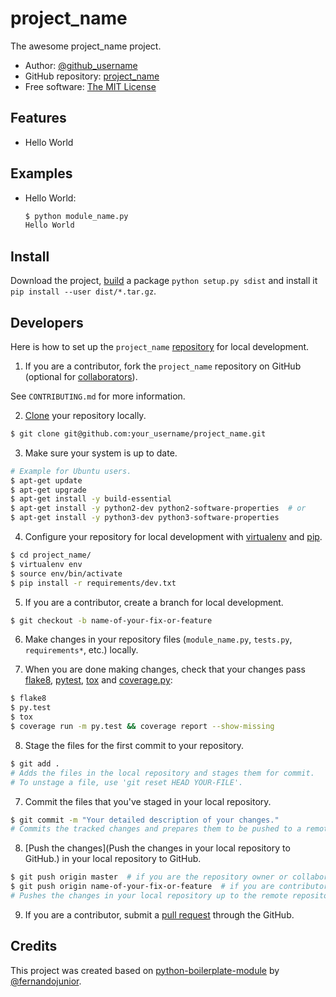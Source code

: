 # project_name

The awesome project_name project.

* Author: [@github_username](https://github.com/github_username/)
* GitHub repository: [project_name](https://github.com/github_username/project_name/)
* Free software: [The MIT License](/LICENSE)

## Features

* Hello World

## Examples

* Hello World:

  ```sh
  $ python module_name.py
  Hello World
  ```

## Install

Download the project, [build](https://pythonhosted.org/setuptools/setuptools.html) a package `python setup.py sdist` and install it `pip install --user dist/*.tar.gz`.

[//]: # (If you want to your users install the package from PYPI using pip see:)
[//]: # (http://python-packaging-user-guide.readthedocs.org/en/latest/distributing/)
[//]: # (http://python-packaging-user-guide.readthedocs.org/en/latest/distributing/#packaging-your-project)
[//]: # (http://python-packaging-user-guide.readthedocs.org/en/latest/distributing/#uploading-your-project-to-pypi)

## Developers

Here is how to set up the `project_name` [repository](https://help.github.com/articles/creating-a-new-repository/) for local development.

1. If you are a contributor, fork the `project_name` repository on GitHub (optional for [collaborators](https://help.github.com/articles/permission-levels-for-a-user-account-repository/)).

  See `CONTRIBUTING.md` for more information.

2. [Clone](https://help.github.com/articles/cloning-a-repository/) your repository locally.

  ```sh
  $ git clone git@github.com:your_username/project_name.git
  ```

3. Make sure your system is up to date.

  ```sh
  # Example for Ubuntu users.
  $ apt-get update
  $ apt-get upgrade
  $ apt-get install -y build-essential
  $ apt-get install -y python2-dev python2-software-properties  # or
  $ apt-get install -y python3-dev python3-software-properties
  ```

4.  Configure your repository for local development with [virtualenv](https://virtualenv.pypa.io/) and [pip](https://pip.pypa.io/).

  ```sh
  $ cd project_name/
  $ virtualenv env
  $ source env/bin/activate
  $ pip install -r requirements/dev.txt
  ```

5. If you are a contributor, create a branch for local development.

  ```sh
  $ git checkout -b name-of-your-fix-or-feature
  ```

6. Make changes in your repository files (`module_name.py`, `tests.py`, `requirements*`, etc.) locally.

7. When you are done making changes, check that your changes pass [flake8](https://flake8.readthedocs.org/), [pytest](http://pytest.org/), [tox](https://tox.readthedocs.org/) and [coverage.py](https://coverage.readthedocs.org/):

  ```sh
  $ flake8
  $ py.test
  $ tox
  $ coverage run -m py.test && coverage report --show-missing
  ```

8. Stage the files for the first commit to your repository.

  ```sh
  $ git add .
  # Adds the files in the local repository and stages them for commit.
  # To unstage a file, use 'git reset HEAD YOUR-FILE'.
  ```

7. Commit the files that you've staged in your local repository.

  ```sh
  $ git commit -m "Your detailed description of your changes."
  # Commits the tracked changes and prepares them to be pushed to a remote repository.
  ```

8. [Push the changes](Push the changes in your local repository to GitHub.) in your local repository to GitHub.

  ```sh
  $ git push origin master  # if you are the repository owner or collaborator
  $ git push origin name-of-your-fix-or-feature  # if you are contributor
  # Pushes the changes in your local repository up to the remote repository
  ```

9. If you are a contributor, submit a [pull request](https://help.github.com/articles/using-pull-requests/) through the GitHub.

## Credits

This project was created based on [python-boilerplate-module](https://github.com/fernandojunior/python-boilerplate-module) by [@fernandojunior](https://github.com/fernandojunior/).
